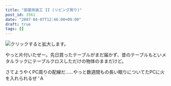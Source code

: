 ```yaml
---
title: "部屋改装工 II (リビング周り)"
post_id: 3561
date: "2007-04-07T12:46:00+09:00"
draft: true
tags: []
---
```



![クリックすると拡大します。](https://danmaq.com/image/mixi/2007/396876730_136_s.jpg)

やっと片付いたぜー。先日買ったテーブルがまだ届かず、昔のテーブルもといメタルラックにテーブルクロスしただけの物体のままだけど。

さてようやくPC周りの配線だ……やっと数週間もの長い眠りについてたPCに火を入れられるぜ 'Ａ｀
